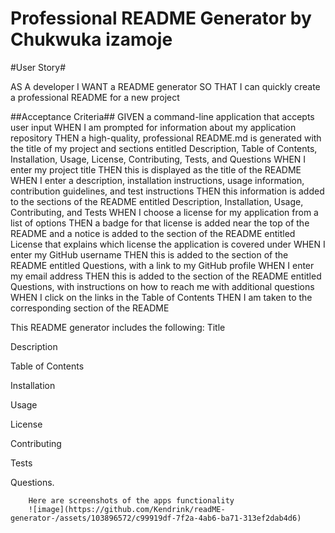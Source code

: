 # Professional README Generator by Chukwuka izamoje


#User Story#

AS A developer
I WANT a README generator
SO THAT I can quickly create a professional README for a new project




##Acceptance Criteria##
GIVEN a command-line application that accepts user input
WHEN I am prompted for information about my application repository
THEN a high-quality, professional README.md is generated with the title of my project and sections entitled Description, Table of Contents, Installation, Usage, License, Contributing, Tests, and Questions
WHEN I enter my project title
THEN this is displayed as the title of the README
WHEN I enter a description, installation instructions, usage information, contribution guidelines, and test instructions
THEN this information is added to the sections of the README entitled Description, Installation, Usage, Contributing, and Tests
WHEN I choose a license for my application from a list of options
THEN a badge for that license is added near the top of the README and a notice is added to the section of the README entitled License that explains which license the application is covered under
WHEN I enter my GitHub username
THEN this is added to the section of the README entitled Questions, with a link to my GitHub profile
WHEN I enter my email address
THEN this is added to the section of the README entitled Questions, with instructions on how to reach me with additional questions
WHEN I click on the links in the Table of Contents
THEN I am taken to the corresponding section of the README


This README  generator includes the following:
Title

Description

Table of Contents

Installation

Usage

License

Contributing

Tests

Questions.


        Here are screenshots of the apps functionality 
        ![image](https://github.com/Kendrink/readME-generator-/assets/103896572/c99919df-7f2a-4ab6-ba71-313ef2dab4d6)


        



